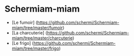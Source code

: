 # Schermiam-miam
* [Le fumoir] (https://github.com/schermi/Schermiam-miam/tree/master/fumoir)
* [La charcuterie] (https://github.com/schermi/Schermiam-miam/tree/master/charcuterie)
* [Le frigo] (https://github.com/schermi/Schermiam-miam/tree/master/frigo)
